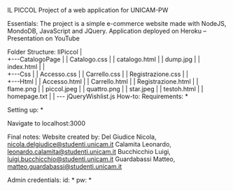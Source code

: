 IL PICCOL
Project of a web application for UNICAM-PW

Essentials:
The project is a simple e-commerce website made with NodeJS, MondoDB, JavaScript and JQuery.
Application deployed on Heroku – Presentation on YouTube

Folder Structure: 
IlPiccol
|               
+---CatalogoPage
|   |   Catalogo.css
|   |   catalogo.html
|   |   dump.jpg
|   |   index.html
|   |   
+---Css
|   |       Accesso.css
|   |       Carrello.css
|   |       Registrazione.css
|   |     
  +---Html
|   |       Accesso.html
|   |       Carrello.html
|   |       Registrazione.html
|   |       flame.png
|   |       piccol.jpeg
|   |       quattro.png
|   |       star.jpeg
|   |       testoh.html
|   |       homepage.txt
|   |
\--- jQueryWishlist.js
How-to:
Requirements: *

Setting up: *

Navigate to localhost:3000

Final notes:
Website created by:
Del Giudice Nicola, nicola.delgiudice@studenti.unicam.it
Calamita Leonardo, leonardo.calamita@studenti.unicam.it
Bucchicchio Luigi, luigi.bucchicchio@studenti.unicam.it
Guardabassi Matteo, matteo.guardabassi@studenti.unicam.it

Admin credentials:
id: * pw: *
